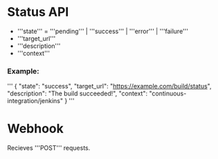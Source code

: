 # Status API
- '''state''' = '''pending''' | '''success''' | '''error''' | '''failure'''
- '''target_url'''
- '''description'''
- '''context'''

### Example:
'''
{
  "state": "success",
  "target_url": "https://example.com/build/status",
  "description": "The build succeeded!",
  "context": "continuous-integration/jenkins"
}
'''

# Webhook
Recieves '''POST''' requests. 

